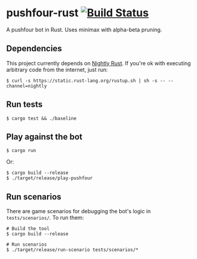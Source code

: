 # pushfour-rust [![Build Status](https://travis-ci.org/aromatt/pushfour-rust.svg?branch=master)](https://travis-ci.org/aromatt/pushfour-rust)
A pushfour bot in Rust. Uses minimax with alpha-beta pruning.

## Dependencies
This project currently depends on [Nightly Rust](https://doc.rust-lang.org/book/nightly-rust.html). If you're ok with executing arbitrary code from the internet, just run:

    $ curl -s https://static.rust-lang.org/rustup.sh | sh -s -- --channel=nightly

## Run tests

    $ cargo test && ./baseline

## Play against the bot

    $ cargo run

Or:

    $ cargo build --release
    $ ./target/release/play-pushfour

## Run scenarios
There are game scenarios for debugging the bot's logic in `tests/scenarios/`. To run them:

    # Build the tool
    $ cargo build --release

    # Run scenarios
    $ ./target/release/run-scenario tests/scenarios/*

